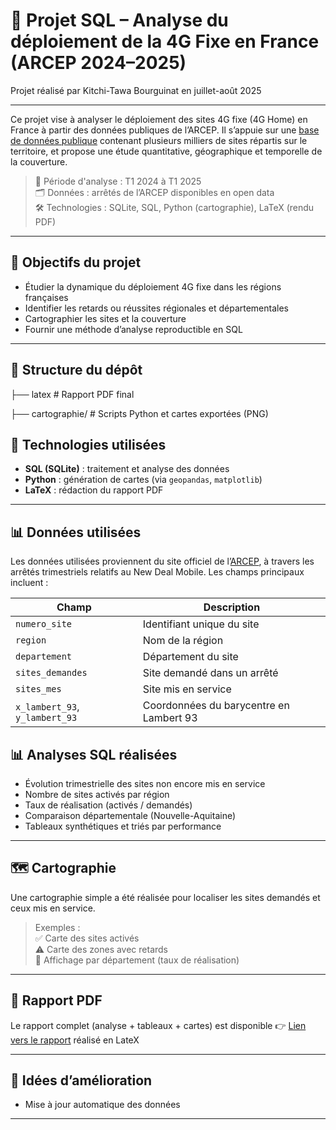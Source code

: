 # 📡 Projet SQL – Analyse du déploiement de la 4G Fixe en France (ARCEP 2024–2025)

Projet réalisé par Kitchi-Tawa Bourguinat en juillet-août 2025

---
Ce projet vise à analyser le déploiement des sites 4G fixe (4G Home) en France à partir des données publiques de l’ARCEP. Il s’appuie sur une [base de données publique](https://data.arcep.fr/mobile/4G_fixe/index.html) contenant plusieurs milliers de sites répartis sur le territoire, et propose une étude quantitative, géographique et temporelle de la couverture.

> 📅 Période d'analyse : T1 2024 à T1 2025  
> 🗂 Données : arrêtés de l’ARCEP disponibles en open data  
> 🛠 Technologies : SQLite, SQL, Python (cartographie), LaTeX (rendu PDF)

---

## 🧭 Objectifs du projet

- Étudier la dynamique du déploiement 4G fixe dans les régions françaises
- Identifier les retards ou réussites régionales et départementales
- Cartographier les sites et la couverture
- Fournir une méthode d’analyse reproductible en SQL

---

## 📂 Structure du dépôt
├── latex # Rapport PDF final

├── cartographie/ # Scripts Python et cartes exportées (PNG)

## 🧰 Technologies utilisées

- **SQL (SQLite)** : traitement et analyse des données
- **Python** : génération de cartes (via `geopandas`, `matplotlib`)
- **LaTeX** : rédaction du rapport PDF
---

## 📊 Données utilisées

Les données utilisées proviennent du site officiel de l’[ARCEP](https://www.arcep.fr/), à travers les arrêtés trimestriels relatifs au New Deal Mobile. Les champs principaux incluent :

| Champ                  | Description                                              |
|------------------------|----------------------------------------------------------|
| `numero_site`          | Identifiant unique du site                               |
| `region`               | Nom de la région                                          |
| `departement`          | Département du site                                       |
| `sites_demandes`       | Site demandé dans un arrêté                               |
| `sites_mes`            | Site mis en service                                       |
| `x_lambert_93`, `y_lambert_93` | Coordonnées du barycentre en Lambert 93         |



## 📊 Analyses SQL réalisées

- Évolution trimestrielle des sites non encore mis en service
- Nombre de sites activés par région
- Taux de réalisation (activés / demandés)
- Comparaison départementale (Nouvelle-Aquitaine)
- Tableaux synthétiques et triés par performance
---

## 🗺️ Cartographie

Une cartographie simple a été réalisée pour localiser les sites demandés et ceux mis en service.

> Exemples :  
> ✅ Carte des sites activés  
> ⚠️ Carte des zones avec retards  
> 📍 Affichage par département (taux de réalisation)

---

## 📄 Rapport PDF

Le rapport complet (analyse + tableaux + cartes) est disponible 👉 [Lien vers le rapport](./rapport_SQL_4GFIXE_ARCEP.pdf) réalisé en LateX

---


## 📌 Idées d’amélioration

- Mise à jour automatique des données
---
